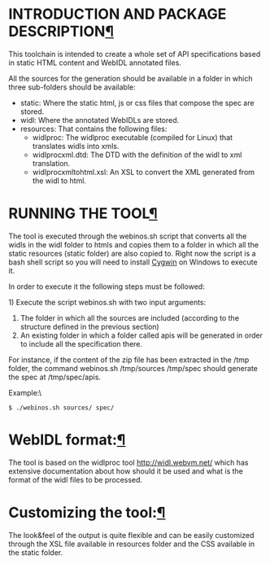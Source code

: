INTRODUCTION AND PACKAGE DESCRIPTION[¶](#INTRODUCTION-AND-PACKAGE-DESCRIPTION)
==============================================================================

This toolchain is intended to create a whole set of API specifications
based in static HTML content and WebIDL annotated files.

All the sources for the generation should be available in a folder in
which three sub-folders should be available:

-   static: Where the static html, js or css files that compose the spec
    are stored.
-   widl: Where the annotated WebIDLs are stored.
-   resources: That contains the following files:
    -   widlproc: The widlproc executable (compiled for Linux) that
        translates widls into xmls.
    -   widlprocxml.dtd: The DTD with the definition of the widl to xml
        translation.
    -   widlprocxmltohtml.xsl: An XSL to convert the XML generated from
        the widl to html.

RUNNING THE TOOL[¶](#RUNNING-THE-TOOL)
======================================

The tool is executed through the webinos.sh script that converts all the
widls in the widl folder to htmls and copies them to a folder in which
all the static resources (static folder) are also copied to. Right now
the script is a bash shell script so you will need to install
[Cygwin](http://www.cygwin.com/) on Windows to execute it.

In order to execute it the following steps must be followed:

1\) Execute the script webinos.sh with two input arguments:

1.  The folder in which all the sources are included (according to the
    structure defined in the previous section)
2.  An existing folder in which a folder called apis will be generated
    in order to include all the specification there.

For instance, if the content of the zip file has been extracted in the
/tmp folder, the command webinos.sh /tmp/sources /tmp/spec should
generate the spec at /tmp/spec/apis.

Example:\

    $ ./webinos.sh sources/ spec/

WebIDL format:[¶](#WebIDL-format)
=================================

The tool is based on the widlproc tool <http://widl.webvm.net/> which
has extensive documentation about how should it be used and what is the
format of the widl files to be processed.

Customizing the tool:[¶](#Customizing-the-tool)
===============================================

The look&feel of the output is quite flexible and can be easily
customized through the XSL file available in resources folder and the
CSS available in the static folder.

